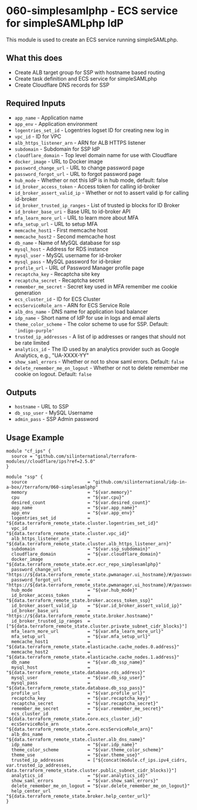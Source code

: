 # 060-simplesamlphp - ECS service for simpleSAMLphp IdP
This module is used to create an ECS service running simpleSAMLphp.

## What this does

 - Create ALB target group for SSP with hostname based routing
 - Create task definition and ECS service for simpleSAMLphp
 - Create Cloudflare DNS records for SSP

## Required Inputs

 - `app_name` - Application name
 - `app_env` - Application environment
 - `logentries_set_id` - Logentries logset ID for creating new log in
 - `vpc_id` - ID for VPC
 - `alb_https_listener_arn` - ARN for ALB HTTPS listener
 - `subdomain` - Subdomain for SSP IdP
 - `cloudflare_domain` - Top level domain name for use with Cloudflare
 - `docker_image` - URL to Docker image
 - `password_change_url` - URL to change password page
 - `password_forgot_url` - URL to forgot password page
 - `hub_mode` - Whether or not this IdP is in hub mode, default: false
 - `id_broker_access_token` - Access token for calling id-broker
 - `id_broker_assert_valid_ip` - Whether or not to assert valid ip for calling id-broker
 - `id_broker_trusted_ip_ranges` - List of trusted ip blocks for ID Broker
 - `id_broker_base_uri` - Base URL to id-broker API
 - `mfa_learn_more_url` - URL to learn more about MFA
 - `mfa_setup_url` - URL to setup MFA
 - `memcache_host1` - First memcache host
 - `memcache_host2` - Second memcache host
 - `db_name` - Name of MySQL database for ssp
 - `mysql_host` - Address for RDS instance
 - `mysql_user` - MySQL username for id-broker
 - `mysql_pass` - MySQL password for id-broker
 - `profile_url` - URL of Password Manager profile page
 - `recaptcha_key` - Recaptcha site key
 - `recaptcha_secret` - Recaptcha secret
 - `remember_me_secret` - Secret key used in MFA remember me cookie generation
 - `ecs_cluster_id` - ID for ECS Cluster
 - `ecsServiceRole_arn` - ARN for ECS Service Role
 - `alb_dns_name` - DNS name for application load balancer
 - `idp_name` - Short name of IdP for use in logs and email alerts
 - `theme_color_scheme` - The color scheme to use for SSP. Default: `'indigo-purple'`
 - `trusted_ip_addresses` - A list of ip addresses or ranges that should not be rate limited
 - `analytics_id` - The ID used by an analytics provider such as Google Analytics, e.g., "UA-XXXX-YY"
 - `show_saml_errors` - Whether or not to show saml errors. Default: `false`
 - `delete_remember_me_on_logout` - Whether or not to delete remember me cookie on logout. Default: `false`

## Outputs

 - `hostname` - URL to SSP
 - `db_ssp_user` - MySQL Username
 - `admin_pass` - SSP Admin password

## Usage Example

```hcl
module "cf_ips" {
  source = "github.com/silinternational/terraform-modules//cloudflare/ips?ref=2.5.0"
}

module "ssp" {
  source                       = "github.com/silinternational/idp-in-a-box//terraform/060-simplesamlphp"
  memory                       = "${var.memory}"
  cpu                          = "${var.cpu}"
  desired_count                = "${var.desired_count}"
  app_name                     = "${var.app_name}"
  app_env                      = "${var.app_env}"
  logentries_set_id            = "${data.terraform_remote_state.cluster.logentries_set_id}"
  vpc_id                       = "${data.terraform_remote_state.cluster.vpc_id}"
  alb_https_listener_arn       = "${data.terraform_remote_state.cluster.alb_https_listener_arn}"
  subdomain                    = "${var.ssp_subdomain}"
  cloudflare_domain            = "${var.cloudflare_domain}"
  docker_image                 = "${data.terraform_remote_state.ecr.ecr_repo_simplesamlphp}"
  password_change_url          = "https://${data.terraform_remote_state.pwmanager.ui_hostname}/#/password/create"
  password_forgot_url          = "https://${data.terraform_remote_state.pwmanager.ui_hostname}/#/password/forgot"
  hub_mode                     = "${var.hub_mode}"
  id_broker_access_token       = "${data.terraform_remote_state.broker.access_token_ssp}"
  id_broker_assert_valid_ip    = "${var.id_broker_assert_valid_ip}"
  id_broker_base_uri           = "https://${data.terraform_remote_state.broker.hostname}"
  id_broker_trusted_ip_ranges  = ["${data.terraform_remote_state.cluster.private_subnet_cidr_blocks}"]
  mfa_learn_more_url           = "${var.mfa_learn_more_url}"
  mfa_setup_url                = "${var.mfa_setup_url}"
  memcache_host1               = "${data.terraform_remote_state.elasticache.cache_nodes.0.address}"
  memcache_host2               = "${data.terraform_remote_state.elasticache.cache_nodes.1.address}"
  db_name                      = "${var.db_ssp_name}"
  mysql_host                   = "${data.terraform_remote_state.database.rds_address}"
  mysql_user                   = "${var.db_ssp_user}"
  mysql_pass                   = "${data.terraform_remote_state.database.db_ssp_pass}"
  profile_url                  = "${var.profile_url}"
  recaptcha_key                = "${var.recaptcha_key}"
  recaptcha_secret             = "${var.recaptcha_secret}"
  remember_me_secret           = "${var.remember_me_secret}"
  ecs_cluster_id               = "${data.terraform_remote_state.core.ecs_cluster_id}"
  ecsServiceRole_arn           = "${data.terraform_remote_state.core.ecsServiceRole_arn}"
  alb_dns_name                 = "${data.terraform_remote_state.cluster.alb_dns_name}"
  idp_name                     = "${var.idp_name}"
  theme_color_scheme           = "${var.theme_color_scheme}"
  theme_use                    = "${var.theme_use}"
  trusted_ip_addresses         = ["${concat(module.cf_ips.ipv4_cidrs, var.trusted_ip_addresses, data.terraform_remote_state.cluster.public_subnet_cidr_blocks)}"]
  analytics_id                 = "${var.analytics_id}"
  show_saml_errors             = "${var.show_saml_errors}"
  delete_remember_me_on_logout = "${var.delete_remember_me_on_logout}"
  help_center_url              = "${data.terraform_remote_state.broker.help_center_url}"
}
```
